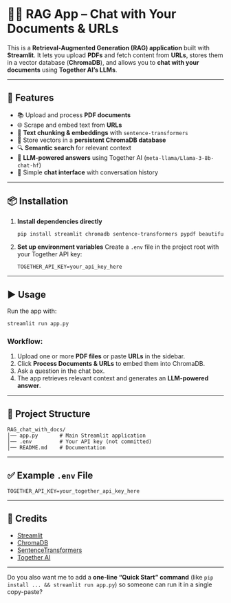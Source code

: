 # 📄🤖 RAG App – Chat with Your Documents & URLs

This is a **Retrieval-Augmented Generation (RAG) application** built with **Streamlit**.
It lets you upload **PDFs** and fetch content from **URLs**, stores them in a vector database (**ChromaDB**), and allows you to **chat with your documents** using **Together AI’s LLMs**.

---

## 🚀 Features

* 📚 Upload and process **PDF documents**
* 🌐 Scrape and embed text from **URLs**
* 🧩 **Text chunking & embeddings** with `sentence-transformers`
* 💾 Store vectors in a **persistent ChromaDB database**
* 🔍 **Semantic search** for relevant context
* 🤖 **LLM-powered answers** using Together AI (`meta-llama/Llama-3-8b-chat-hf`)
* 💬 Simple **chat interface** with conversation history

---

## 📦 Installation

1. **Install dependencies directly**

   ```bash
   pip install streamlit chromadb sentence-transformers pypdf beautifulsoup4 together requests python-dotenv
   ```

2. **Set up environment variables**
   Create a `.env` file in the project root with your Together API key:

   ```
   TOGETHER_API_KEY=your_api_key_here
   ```

---

## ▶️ Usage

Run the app with:

```bash
streamlit run app.py
```

### Workflow:

1. Upload one or more **PDF files** or paste **URLs** in the sidebar.
2. Click **Process Documents & URLs** to embed them into ChromaDB.
3. Ask a question in the chat box.
4. The app retrieves relevant context and generates an **LLM-powered answer**.

---

## 📂 Project Structure

```
RAG_chat_with_docs/
│── app.py       # Main Streamlit application
│── .env         # Your API key (not committed)
│── README.md    # Documentation
```

---

## ✅ Example `.env` File

```
TOGETHER_API_KEY=your_together_api_key_here
```

---

## 🙌 Credits

* [Streamlit](https://streamlit.io/)
* [ChromaDB](https://docs.trychroma.com/)
* [SentenceTransformers](https://www.sbert.net/)
* [Together AI](https://www.together.ai/)

---

Do you also want me to add a **one-line “Quick Start” command** (like `pip install ... && streamlit run app.py`) so someone can run it in a single copy-paste?
